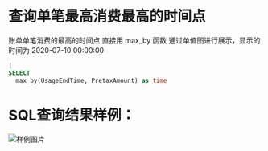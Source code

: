# 查询单笔最高消费最高的时间点



账单单笔消费的最高的时间点
直接用 max_by 函数
通过单值图进行展示，显示的时间为 2020-07-10 00:00:00



```SQL
| 
SELECT 
  max_by(UsageEndTime, PretaxAmount) as time
```

# SQL查询结果样例：

![样例图片](https://img.alicdn.com/tfs/TB1_E88QXP7gK0jSZFjXXc5aXXa-680-302.png)
